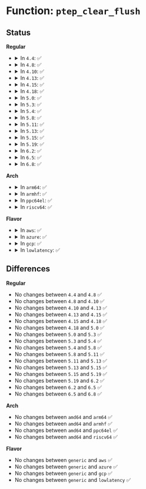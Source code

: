 # Function: <code>ptep_clear_flush</code>

## Status
<b>Regular</b>
<ul>
<li>
<details>
<summary>In <code>4.4</code>: ✅</summary>

```c
pte_t ptep_clear_flush(struct vm_area_struct *vma, long unsigned int address, pte_t *ptep);
```

**Collision:** Unique Global

**Inline:** No

**Transformation:** False

**Instances:**

```
In mm/pgtable-generic.c (ffffffff811d0440)
Location: mm/pgtable-generic.c:73
Inline: False
Direct callers:
  - kernel/events/uprobes.c:uprobe_write_opcode
  - mm/rmap.c:page_mkclean_one
  - mm/rmap.c:try_to_unmap_one
  - mm/hugetlb.c:hugetlb_cow
  - mm/ksm.c:try_to_merge_with_ksm_page
  - mm/ksm.c:try_to_merge_with_ksm_page
```
**Symbols:**

```
ffffffff811d0440-ffffffff811d049a: ptep_clear_flush (STB_GLOBAL)
```
</details>
</li>
<li>
<details>
<summary>In <code>4.8</code>: ✅</summary>

```c
pte_t ptep_clear_flush(struct vm_area_struct *vma, long unsigned int address, pte_t *ptep);
```

**Collision:** Unique Global

**Inline:** No

**Transformation:** False

**Instances:**

```
In mm/pgtable-generic.c (ffffffff811ed5f0)
Location: mm/pgtable-generic.c:73
Inline: False
Direct callers:
  - kernel/events/uprobes.c:uprobe_write_opcode
  - mm/memory.c:wp_page_copy
  - mm/rmap.c:try_to_unmap_one
  - mm/rmap.c:page_mkclean_one
  - mm/hugetlb.c:hugetlb_cow
  - mm/ksm.c:try_to_merge_with_ksm_page
  - mm/ksm.c:try_to_merge_with_ksm_page
```
**Symbols:**

```
ffffffff811ed5f0-ffffffff811ed64a: ptep_clear_flush (STB_GLOBAL)
```
</details>
</li>
<li>
<details>
<summary>In <code>4.10</code>: ✅</summary>

```c
pte_t ptep_clear_flush(struct vm_area_struct *vma, long unsigned int address, pte_t *ptep);
```

**Collision:** Unique Global

**Inline:** No

**Transformation:** False

**Instances:**

```
In mm/pgtable-generic.c (ffffffff811f79e0)
Location: mm/pgtable-generic.c:73
Inline: False
Direct callers:
  - kernel/events/uprobes.c:uprobe_write_opcode
  - mm/memory.c:wp_page_copy
  - mm/rmap.c:try_to_unmap_one
  - mm/rmap.c:page_mkclean_one
  - mm/hugetlb.c:hugetlb_cow
  - mm/ksm.c:try_to_merge_one_page
  - mm/ksm.c:try_to_merge_one_page
```
**Symbols:**

```
ffffffff811f79e0-ffffffff811f7a3a: ptep_clear_flush (STB_GLOBAL)
```
</details>
</li>
<li>
<details>
<summary>In <code>4.13</code>: ✅</summary>

```c
pte_t ptep_clear_flush(struct vm_area_struct *vma, long unsigned int address, pte_t *ptep);
```

**Collision:** Unique Global

**Inline:** No

**Transformation:** False

**Instances:**

```
In mm/pgtable-generic.c (ffffffff81202b70)
Location: mm/pgtable-generic.c:79
Inline: False
Direct callers:
  - kernel/events/uprobes.c:uprobe_write_opcode
  - mm/memory.c:wp_page_copy
  - mm/rmap.c:try_to_unmap_one
  - mm/rmap.c:page_mkclean_one
  - mm/hugetlb.c:hugetlb_cow
  - mm/ksm.c:try_to_merge_one_page
  - mm/ksm.c:try_to_merge_one_page
  - fs/dax.c:dax_writeback_mapping_range
```
**Symbols:**

```
ffffffff81202b70-ffffffff81202bd5: ptep_clear_flush (STB_GLOBAL)
```
</details>
</li>
<li>
<details>
<summary>In <code>4.15</code>: ✅</summary>

```c
pte_t ptep_clear_flush(struct vm_area_struct *vma, long unsigned int address, pte_t *ptep);
```

**Collision:** Unique Global

**Inline:** No

**Transformation:** False

**Instances:**

```
In mm/pgtable-generic.c (ffffffff8121b8e0)
Location: mm/pgtable-generic.c:80
Inline: False
Direct callers:
  - kernel/events/uprobes.c:uprobe_write_opcode
  - mm/memory.c:wp_page_copy
  - mm/rmap.c:try_to_unmap_one
  - mm/rmap.c:page_mkclean_one
  - mm/hugetlb.c:hugetlb_cow
  - mm/ksm.c:try_to_merge_one_page
  - mm/ksm.c:try_to_merge_one_page
  - fs/dax.c:dax_writeback_mapping_range
```
**Symbols:**

```
ffffffff8121b8e0-ffffffff8121b933: ptep_clear_flush (STB_GLOBAL)
```
</details>
</li>
<li>
<details>
<summary>In <code>4.18</code>: ✅</summary>

```c
pte_t ptep_clear_flush(struct vm_area_struct *vma, long unsigned int address, pte_t *ptep);
```

**Collision:** Unique Global

**Inline:** No

**Transformation:** False

**Instances:**

```
In mm/pgtable-generic.c (ffffffff8123d6c0)
Location: mm/pgtable-generic.c:80
Inline: False
Direct callers:
  - kernel/events/uprobes.c:uprobe_write_opcode
  - mm/memory.c:wp_page_copy
  - mm/rmap.c:try_to_unmap_one
  - mm/rmap.c:page_mkclean_one
  - mm/hugetlb.c:hugetlb_cow
  - mm/ksm.c:try_to_merge_one_page
  - mm/ksm.c:try_to_merge_one_page
  - fs/dax.c:dax_writeback_mapping_range
```
**Symbols:**

```
ffffffff8123d6c0-ffffffff8123d719: ptep_clear_flush (STB_GLOBAL)
```
</details>
</li>
<li>
<details>
<summary>In <code>5.0</code>: ✅</summary>

```c
pte_t ptep_clear_flush(struct vm_area_struct *vma, long unsigned int address, pte_t *ptep);
```

**Collision:** Unique Global

**Inline:** No

**Transformation:** False

**Instances:**

```
In mm/pgtable-generic.c (ffffffff81251c10)
Location: mm/pgtable-generic.c:81
Inline: False
Direct callers:
  - kernel/events/uprobes.c:__replace_page
  - mm/memory.c:wp_page_copy
  - mm/rmap.c:try_to_unmap_one
  - mm/rmap.c:page_mkclean_one
  - mm/hugetlb.c:hugetlb_cow
  - mm/ksm.c:try_to_merge_one_page
  - mm/ksm.c:try_to_merge_one_page
  - fs/dax.c:dax_entry_mkclean
```
**Symbols:**

```
ffffffff81251c10-ffffffff81251c6f: ptep_clear_flush (STB_GLOBAL)
```
</details>
</li>
<li>
<details>
<summary>In <code>5.3</code>: ✅</summary>

```c
pte_t ptep_clear_flush(struct vm_area_struct *vma, long unsigned int address, pte_t *ptep);
```

**Collision:** Unique Global

**Inline:** No

**Transformation:** False

**Instances:**

```
In mm/pgtable-generic.c (ffffffff81263ee0)
Location: mm/pgtable-generic.c:81
Inline: False
Direct callers:
  - kernel/events/uprobes.c:__replace_page
  - mm/memory.c:wp_page_copy
  - mm/rmap.c:try_to_unmap_one
  - mm/rmap.c:page_mkclean_one
  - mm/hugetlb.c:hugetlb_cow
  - mm/ksm.c:replace_page
  - fs/dax.c:dax_entry_mkclean
```
**Symbols:**

```
ffffffff81263ee0-ffffffff81263f41: ptep_clear_flush (STB_GLOBAL)
```
</details>
</li>
<li>
<details>
<summary>In <code>5.4</code>: ✅</summary>

```c
pte_t ptep_clear_flush(struct vm_area_struct *vma, long unsigned int address, pte_t *ptep);
```

**Collision:** Unique Global

**Inline:** No

**Transformation:** False

**Instances:**

```
In mm/pgtable-generic.c (ffffffff81272750)
Location: mm/pgtable-generic.c:81
Inline: False
Direct callers:
  - kernel/events/uprobes.c:__replace_page
  - mm/memory.c:wp_page_copy
  - mm/rmap.c:try_to_unmap_one
  - mm/rmap.c:page_mkclean_one
  - mm/hugetlb.c:hugetlb_cow
  - mm/ksm.c:replace_page
  - fs/dax.c:dax_entry_mkclean
```
**Symbols:**

```
ffffffff81272750-ffffffff812727b1: ptep_clear_flush (STB_GLOBAL)
```
</details>
</li>
<li>
<details>
<summary>In <code>5.8</code>: ✅</summary>

```c
pte_t ptep_clear_flush(struct vm_area_struct *vma, long unsigned int address, pte_t *ptep);
```

**Collision:** Unique Global

**Inline:** No

**Transformation:** False

**Instances:**

```
In mm/pgtable-generic.c (ffffffff812a3510)
Location: mm/pgtable-generic.c:90
Inline: False
Direct callers:
  - kernel/events/uprobes.c:__replace_page
  - mm/memory.c:wp_page_copy
  - mm/rmap.c:try_to_unmap_one
  - mm/rmap.c:page_mkclean_one
  - mm/hugetlb.c:hugetlb_cow
  - mm/ksm.c:replace_page
  - mm/ksm.c:write_protect_page
  - fs/dax.c:dax_entry_mkclean
```
**Symbols:**

```
ffffffff812a3510-ffffffff812a3575: ptep_clear_flush (STB_GLOBAL)
```
</details>
</li>
<li>
<details>
<summary>In <code>5.11</code>: ✅</summary>

```c
pte_t ptep_clear_flush(struct vm_area_struct *vma, long unsigned int address, pte_t *ptep);
```

**Collision:** Unique Global

**Inline:** No

**Transformation:** False

**Instances:**

```
In mm/pgtable-generic.c (ffffffff812aedf0)
Location: mm/pgtable-generic.c:90
Inline: False
Direct callers:
  - kernel/events/uprobes.c:__replace_page
  - mm/memory.c:wp_page_copy
  - mm/rmap.c:try_to_unmap_one
  - mm/rmap.c:page_mkclean_one
  - mm/hugetlb.c:hugetlb_cow
  - mm/ksm.c:replace_page
  - mm/ksm.c:write_protect_page
  - fs/dax.c:dax_entry_mkclean
```
**Symbols:**

```
ffffffff812aedf0-ffffffff812aee55: ptep_clear_flush (STB_GLOBAL)
```
</details>
</li>
<li>
<details>
<summary>In <code>5.13</code>: ✅</summary>

```c
pte_t ptep_clear_flush(struct vm_area_struct *vma, long unsigned int address, pte_t *ptep);
```

**Collision:** Unique Global

**Inline:** No

**Transformation:** False

**Instances:**

```
In mm/pgtable-generic.c (ffffffff812b4320)
Location: mm/pgtable-generic.c:90
Inline: False
Direct callers:
  - kernel/events/uprobes.c:__replace_page
  - mm/memory.c:wp_page_copy
  - mm/rmap.c:try_to_unmap_one
  - mm/rmap.c:page_mkclean_one
  - mm/hugetlb.c:hugetlb_cow
  - mm/ksm.c:replace_page
  - mm/ksm.c:write_protect_page
  - fs/dax.c:dax_entry_mkclean
```
**Symbols:**

```
ffffffff812b4320-ffffffff812b4385: ptep_clear_flush (STB_GLOBAL)
```
</details>
</li>
<li>
<details>
<summary>In <code>5.15</code>: ✅</summary>

```c
pte_t ptep_clear_flush(struct vm_area_struct *vma, long unsigned int address, pte_t *ptep);
```

**Collision:** Unique Global

**Inline:** No

**Transformation:** False

**Instances:**

```
In mm/pgtable-generic.c (ffffffff812f5f00)
Location: mm/pgtable-generic.c:90
Inline: False
Direct callers:
  - kernel/events/uprobes.c:__replace_page
  - mm/memory.c:wp_page_copy
  - mm/rmap.c:page_make_device_exclusive_one
  - mm/rmap.c:try_to_migrate_one
  - mm/rmap.c:try_to_unmap_one
  - mm/rmap.c:page_mkclean_one
  - mm/hugetlb.c:hugetlb_cow
  - mm/ksm.c:replace_page
  - mm/ksm.c:write_protect_page
  - fs/dax.c:dax_entry_mkclean
```
**Symbols:**

```
ffffffff812f5f00-ffffffff812f5f65: ptep_clear_flush (STB_GLOBAL)
```
</details>
</li>
<li>
<details>
<summary>In <code>5.19</code>: ✅</summary>

```c
pte_t ptep_clear_flush(struct vm_area_struct *vma, long unsigned int address, pte_t *ptep);
```

**Collision:** Unique Global

**Inline:** No

**Transformation:** False

**Instances:**

```
In mm/pgtable-generic.c (ffffffff81359e90)
Location: mm/pgtable-generic.c:91
Inline: False
Direct callers:
  - kernel/events/uprobes.c:__replace_page
  - mm/memory.c:wp_page_copy
  - mm/memory.c:wp_page_copy
  - mm/rmap.c:page_make_device_exclusive_one
  - mm/rmap.c:try_to_migrate_one
  - mm/rmap.c:try_to_unmap_one
  - mm/hugetlb.c:hugetlb_wp
  - mm/ksm.c:replace_page
  - mm/ksm.c:write_protect_page
  - mm/migrate_device.c:migrate_vma_collect_pmd
```
**Symbols:**

```
ffffffff81359e90-ffffffff81359f11: ptep_clear_flush (STB_GLOBAL)
```
</details>
</li>
<li>
<details>
<summary>In <code>6.2</code>: ✅</summary>

```c
pte_t ptep_clear_flush(struct vm_area_struct *vma, long unsigned int address, pte_t *ptep);
```

**Collision:** Unique Global

**Inline:** No

**Transformation:** False

**Instances:**

```
In mm/pgtable-generic.c (ffffffff813d48c0)
Location: mm/pgtable-generic.c:91
Inline: False
Direct callers:
  - kernel/events/uprobes.c:__replace_page
  - mm/memory.c:wp_page_copy
  - mm/memory.c:wp_page_copy
  - mm/rmap.c:page_make_device_exclusive_one
  - mm/rmap.c:try_to_migrate_one
  - mm/rmap.c:try_to_unmap_one
  - mm/hugetlb.c:hugetlb_wp
  - mm/ksm.c:replace_page
  - mm/ksm.c:write_protect_page
  - mm/migrate_device.c:migrate_vma_collect_pmd
```
**Symbols:**

```
ffffffff813d48c0-ffffffff813d4941: ptep_clear_flush (STB_GLOBAL)
```
</details>
</li>
<li>
<details>
<summary>In <code>6.5</code>: ✅</summary>

```c
pte_t ptep_clear_flush(struct vm_area_struct *vma, long unsigned int address, pte_t *ptep);
```

**Collision:** Unique Global

**Inline:** No

**Transformation:** False

**Instances:**

```
In mm/pgtable-generic.c (ffffffff81409290)
Location: mm/pgtable-generic.c:93
Inline: False
Direct callers:
  - kernel/events/uprobes.c:__replace_page
  - mm/memory.c:wp_page_copy
  - mm/memory.c:wp_page_copy
  - mm/rmap.c:page_make_device_exclusive_one
  - mm/rmap.c:try_to_migrate_one
  - mm/rmap.c:try_to_unmap_one
  - mm/hugetlb.c:hugetlb_wp
  - mm/ksm.c:replace_page
  - mm/ksm.c:write_protect_page
  - mm/migrate_device.c:migrate_vma_collect_pmd
```
**Symbols:**

```
ffffffff81409290-ffffffff81409311: ptep_clear_flush (STB_GLOBAL)
```
</details>
</li>
<li>
<details>
<summary>In <code>6.8</code>: ✅</summary>

```c
pte_t ptep_clear_flush(struct vm_area_struct *vma, long unsigned int address, pte_t *ptep);
```

**Collision:** Unique Global

**Inline:** No

**Transformation:** False

**Instances:**

```
In mm/pgtable-generic.c (ffffffff81435a80)
Location: mm/pgtable-generic.c:94
Inline: False
Direct callers:
  - kernel/events/uprobes.c:__replace_page
  - mm/memory.c:wp_page_copy
  - mm/memory.c:wp_page_copy
  - mm/rmap.c:page_make_device_exclusive_one
  - mm/rmap.c:try_to_migrate_one
  - mm/rmap.c:try_to_unmap_one
  - mm/hugetlb.c:hugetlb_wp
  - mm/ksm.c:replace_page
  - mm/ksm.c:write_protect_page
  - mm/migrate_device.c:migrate_vma_insert_page
  - mm/migrate_device.c:migrate_vma_collect_pmd
```
**Symbols:**

```
ffffffff81435a80-ffffffff81435b01: ptep_clear_flush (STB_GLOBAL)
```
</details>
</li>
</ul>
<b>Arch</b>
<ul>
<li>
<details>
<summary>In <code>arm64</code>: ✅</summary>

```c
pte_t ptep_clear_flush(struct vm_area_struct *vma, long unsigned int address, pte_t *ptep);
```

**Collision:** Unique Global

**Inline:** No

**Transformation:** False

**Instances:**

```
In mm/pgtable-generic.c (ffff800010307fb0)
Location: mm/pgtable-generic.c:81
Inline: False
Direct callers:
  - arch/arm64/mm/hugetlbpage.c:huge_ptep_clear_flush
  - kernel/events/uprobes.c:__replace_page
  - mm/memory.c:wp_page_copy
  - mm/rmap.c:try_to_unmap_one
  - mm/rmap.c:page_mkclean_one
  - mm/ksm.c:try_to_merge_one_page
  - fs/dax.c:dax_entry_mkclean
```
**Symbols:**

```
ffff800010307fb0-ffff80001030808c: ptep_clear_flush (STB_GLOBAL)
```
</details>
</li>
<li>
<details>
<summary>In <code>armhf</code>: ✅</summary>

```c
pte_t ptep_clear_flush(struct vm_area_struct *vma, long unsigned int address, pte_t *ptep);
```

**Collision:** Unique Global

**Inline:** No

**Transformation:** False

**Instances:**

```
In mm/pgtable-generic.c (c0525588)
Location: mm/pgtable-generic.c:81
Inline: False
Direct callers:
  - kernel/events/uprobes.c:__replace_page
  - mm/memory.c:wp_page_copy
  - mm/rmap.c:try_to_unmap_one
  - mm/rmap.c:page_mkclean_one
  - mm/ksm.c:replace_page
  - mm/ksm.c:write_protect_page
```
**Symbols:**

```
c0525588-c05255f8: ptep_clear_flush (STB_GLOBAL)
```
</details>
</li>
<li>
<details>
<summary>In <code>ppc64el</code>: ✅</summary>

```c
pte_t ptep_clear_flush(struct vm_area_struct *vma, long unsigned int address, pte_t *ptep);
```

**Collision:** Unique Global

**Inline:** No

**Transformation:** False

**Instances:**

```
In mm/pgtable-generic.c (c0000000003d71b0)
Location: mm/pgtable-generic.c:81
Inline: False
Direct callers:
  - kernel/events/uprobes.c:__replace_page
  - mm/memory.c:wp_page_copy
  - mm/rmap.c:try_to_unmap_one
  - mm/rmap.c:page_mkclean_one
  - mm/ksm.c:replace_page
  - fs/dax.c:dax_entry_mkclean
```
**Symbols:**

```
c0000000003d71b0-c0000000003d72f4: ptep_clear_flush (STB_GLOBAL)
```
</details>
</li>
<li>
<details>
<summary>In <code>riscv64</code>: ✅</summary>

```c
pte_t ptep_clear_flush(struct vm_area_struct *vma, long unsigned int address, pte_t *ptep);
```

**Collision:** Unique Global

**Inline:** No

**Transformation:** False

**Instances:**

```
In mm/pgtable-generic.c (ffffffe000212d34)
Location: mm/pgtable-generic.c:81
Inline: False
Direct callers:
  - mm/memory.c:wp_page_copy
  - mm/rmap.c:try_to_unmap_one
  - mm/rmap.c:page_mkclean_one
  - mm/hugetlb.c:hugetlb_cow
  - mm/ksm.c:try_to_merge_one_page
  - fs/dax.c:dax_entry_mkclean
```
**Symbols:**

```
ffffffe000212d34-ffffffe000212d78: ptep_clear_flush (STB_GLOBAL)
```
</details>
</li>
</ul>
<b>Flavor</b>
<ul>
<li>
<details>
<summary>In <code>aws</code>: ✅</summary>

```c
pte_t ptep_clear_flush(struct vm_area_struct *vma, long unsigned int address, pte_t *ptep);
```

**Collision:** Unique Global

**Inline:** No

**Transformation:** False

**Instances:**

```
In mm/pgtable-generic.c (ffffffff8126ada0)
Location: mm/pgtable-generic.c:81
Inline: False
Direct callers:
  - kernel/events/uprobes.c:__replace_page
  - mm/memory.c:wp_page_copy
  - mm/rmap.c:try_to_unmap_one
  - mm/rmap.c:page_mkclean_one
  - mm/hugetlb.c:hugetlb_cow
  - mm/ksm.c:replace_page
  - fs/dax.c:dax_entry_mkclean
```
**Symbols:**

```
ffffffff8126ada0-ffffffff8126ae01: ptep_clear_flush (STB_GLOBAL)
```
</details>
</li>
<li>
<details>
<summary>In <code>azure</code>: ✅</summary>

```c
pte_t ptep_clear_flush(struct vm_area_struct *vma, long unsigned int address, pte_t *ptep);
```

**Collision:** Unique Global

**Inline:** No

**Transformation:** False

**Instances:**

```
In mm/pgtable-generic.c (ffffffff8125cdd0)
Location: mm/pgtable-generic.c:81
Inline: False
Direct callers:
  - kernel/events/uprobes.c:__replace_page
  - mm/memory.c:wp_page_copy
  - mm/rmap.c:try_to_unmap_one
  - mm/rmap.c:page_mkclean_one
  - mm/hugetlb.c:hugetlb_cow
  - mm/ksm.c:replace_page
  - fs/dax.c:dax_entry_mkclean
```
**Symbols:**

```
ffffffff8125cdd0-ffffffff8125ce31: ptep_clear_flush (STB_GLOBAL)
```
</details>
</li>
<li>
<details>
<summary>In <code>gcp</code>: ✅</summary>

```c
pte_t ptep_clear_flush(struct vm_area_struct *vma, long unsigned int address, pte_t *ptep);
```

**Collision:** Unique Global

**Inline:** No

**Transformation:** False

**Instances:**

```
In mm/pgtable-generic.c (ffffffff81268b40)
Location: mm/pgtable-generic.c:81
Inline: False
Direct callers:
  - kernel/events/uprobes.c:__replace_page
  - mm/memory.c:wp_page_copy
  - mm/rmap.c:try_to_unmap_one
  - mm/rmap.c:page_mkclean_one
  - mm/hugetlb.c:hugetlb_cow
  - mm/ksm.c:replace_page
  - fs/dax.c:dax_entry_mkclean
```
**Symbols:**

```
ffffffff81268b40-ffffffff81268ba1: ptep_clear_flush (STB_GLOBAL)
```
</details>
</li>
<li>
<details>
<summary>In <code>lowlatency</code>: ✅</summary>

```c
pte_t ptep_clear_flush(struct vm_area_struct *vma, long unsigned int address, pte_t *ptep);
```

**Collision:** Unique Global

**Inline:** No

**Transformation:** False

**Instances:**

```
In mm/pgtable-generic.c (ffffffff812784d0)
Location: mm/pgtable-generic.c:81
Inline: False
Direct callers:
  - kernel/events/uprobes.c:__replace_page
  - mm/memory.c:wp_page_copy
  - mm/rmap.c:try_to_unmap_one
  - mm/rmap.c:page_mkclean_one
  - mm/hugetlb.c:hugetlb_cow
  - mm/ksm.c:replace_page
  - fs/dax.c:dax_entry_mkclean
```
**Symbols:**

```
ffffffff812784d0-ffffffff81278531: ptep_clear_flush (STB_GLOBAL)
```
</details>
</li>
</ul>

## Differences
<b>Regular</b>
<ul>
<li>
No changes between <code>4.4</code> and <code>4.8</code> ✅
</li>
<li>
No changes between <code>4.8</code> and <code>4.10</code> ✅
</li>
<li>
No changes between <code>4.10</code> and <code>4.13</code> ✅
</li>
<li>
No changes between <code>4.13</code> and <code>4.15</code> ✅
</li>
<li>
No changes between <code>4.15</code> and <code>4.18</code> ✅
</li>
<li>
No changes between <code>4.18</code> and <code>5.0</code> ✅
</li>
<li>
No changes between <code>5.0</code> and <code>5.3</code> ✅
</li>
<li>
No changes between <code>5.3</code> and <code>5.4</code> ✅
</li>
<li>
No changes between <code>5.4</code> and <code>5.8</code> ✅
</li>
<li>
No changes between <code>5.8</code> and <code>5.11</code> ✅
</li>
<li>
No changes between <code>5.11</code> and <code>5.13</code> ✅
</li>
<li>
No changes between <code>5.13</code> and <code>5.15</code> ✅
</li>
<li>
No changes between <code>5.15</code> and <code>5.19</code> ✅
</li>
<li>
No changes between <code>5.19</code> and <code>6.2</code> ✅
</li>
<li>
No changes between <code>6.2</code> and <code>6.5</code> ✅
</li>
<li>
No changes between <code>6.5</code> and <code>6.8</code> ✅
</li>
</ul>
<b>Arch</b>
<ul>
<li>
No changes between <code>amd64</code> and <code>arm64</code> ✅
</li>
<li>
No changes between <code>amd64</code> and <code>armhf</code> ✅
</li>
<li>
No changes between <code>amd64</code> and <code>ppc64el</code> ✅
</li>
<li>
No changes between <code>amd64</code> and <code>riscv64</code> ✅
</li>
</ul>
<b>Flavor</b>
<ul>
<li>
No changes between <code>generic</code> and <code>aws</code> ✅
</li>
<li>
No changes between <code>generic</code> and <code>azure</code> ✅
</li>
<li>
No changes between <code>generic</code> and <code>gcp</code> ✅
</li>
<li>
No changes between <code>generic</code> and <code>lowlatency</code> ✅
</li>
</ul>
